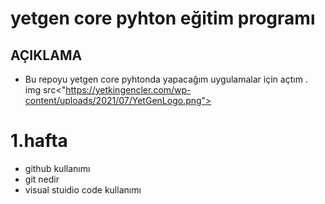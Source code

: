 # yetgen core pyhton eğitim programı

## AÇIKLAMA 
- Bu repoyu yetgen core pyhtonda yapacağım uygulamalar için açtım .
img src<"https://yetkingencler.com/wp-content/uploads/2021/07/YetGenLogo.png">


# 1.hafta
- github kullanımı
- git nedir
- visual stuidio code kullanımı


